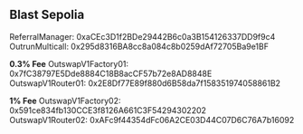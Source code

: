 ## Blast Sepolia

ReferralManager: 0xaCEc3D1f2BDe29442B6c0a3B154126337DD9f9c4
OutrunMulticall: 0x295d8316BA8cc8a084c8b0259dAf72705Ba9e1BF

**0.3% Fee**
OutswapV1Factory01: 0x7fC38797E5Dde8884C18B8acCF57b72e8AD8848E  
OutswapV1Router01: 0x2E8Df77E89f880d6B58da7f158351974058861B2  

**1% Fee**
OutswapV1Factory02: 0x591ce834fb130CCE3f8126A661C3F54294302202  
OutswapV1Router02: 0xAFc9f44354dFc06A2CE03D44C07D6C76A7b16092  
